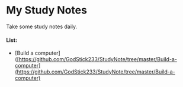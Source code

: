 # My Study Notes

Take some study notes daily.

#### List:

- [Build a computer]([https://github.com/GodStick233/StudyNote/tree/master/Build-a-computer](https://github.com/GodStick233/StudyNote/tree/master/Build-a-computer)
